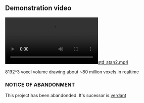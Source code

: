 ## Demonstration video

[![std_atan2.mp4](std_atan2.mp4)](std_atan2.mp4)

8192^3 voxel volume drawing about ~80 million voxels in realtime

### NOTICE OF ABANDONMENT
This project has been abandonded. It's sucessor is 
[verdant](https://github.com/9291Sam/verdant)